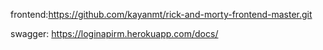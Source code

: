 frontend:https://github.com/kayanmt/rick-and-morty-frontend-master.git

swagger: https://loginapirm.herokuapp.com/docs/